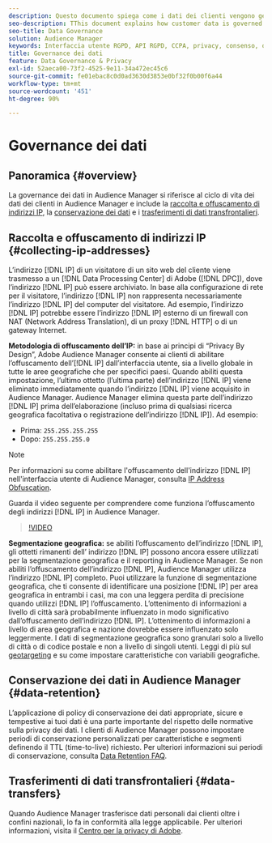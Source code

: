 ```yaml
---
description: Questo documento spiega come i dati dei clienti vengono gestiti in Audience Manager.
seo-description: TThis document explains how customer data is governed in Audience Manager.
seo-title: Data Governance
solution: Audience Manager
keywords: Interfaccia utente RGPD, API RGPD, CCPA, privacy, consenso, offuscamento, governance
title: Governance dei dati
feature: Data Governance & Privacy
exl-id: 52aeca00-73f2-4525-9e11-34a472ec45c6
source-git-commit: fe01ebac8c0d0ad3630d3853e0bf32f0b00f6a44
workflow-type: tm+mt
source-wordcount: '451'
ht-degree: 90%

---
```


# Governance dei dati

## Panoramica {#overview}

La governance dei dati in Audience Manager si riferisce al ciclo di vita dei dati dei clienti in Audience Manager e include la [raccolta e offuscamento di indirizzi IP](data-governance.md#collecting-ip-addresses), la [conservazione dei dati](data-governance.md#data-retention) e i [trasferimenti di dati transfrontalieri](data-governance.md#data-transfers).

## Raccolta e offuscamento di indirizzi IP {#collecting-ip-addresses}

L’indirizzo [!DNL IP] di un visitatore di un sito web del cliente viene trasmesso a un [!DNL Data Processing Center] di Adobe ([!DNL DPC]), dove l’indirizzo [!DNL IP] può essere archiviato. In base alla configurazione di rete per il visitatore, l’indirizzo [!DNL IP] non rappresenta necessariamente l’indirizzo [!DNL IP] del computer del visitatore. Ad esempio, l’indirizzo [!DNL IP] potrebbe essere l’indirizzo [!DNL IP] esterno di un firewall con NAT (Network Address Translation), di un proxy [!DNL HTTP] o di un gateway Internet.

**Metodologia di offuscamento dell’IP:** in base ai principi di “Privacy By Design”, Adobe Audience Manager consente ai clienti di abilitare l’offuscamento dell’[!DNL IP] dall’interfaccia utente, sia a livello globale in tutte le aree geografiche che per specifici paesi. Quando abiliti questa impostazione, l’ultimo ottetto (l’ultima parte) dell’indirizzo [!DNL IP] viene eliminato immediatamente quando l’indirizzo [!DNL IP] viene acquisito in Audience Manager. Audience Manager elimina questa parte dell’indirizzo [!DNL IP] prima dell’elaborazione (incluso prima di qualsiasi ricerca geografica facoltativa o registrazione dell’indirizzo [!DNL IP]). Ad esempio:

* Prima: `255.255.255.255`
* Dopo: `255.255.255.0`

>[!NOTE]
>
>Per informazioni su come abilitare l&#39;offuscamento dell&#39;indirizzo [!DNL IP] nell&#39;interfaccia utente di Audience Manager, consulta [IP Address Obfuscation](../../features/administration/ip-obfuscation.md).

Guarda il video seguente per comprendere come funziona l’offuscamento degli indirizzi [!DNL IP] in Audience Manager.

>[!VIDEO](https://video.tv.adobe.com/v/27218/)

**Segmentazione geografica:** se abiliti l’offuscamento dell’indirizzo [!DNL IP], gli ottetti rimanenti dell’ indirizzo [!DNL IP] possono ancora essere utilizzati per la segmentazione geografica e il reporting in Audience Manager. Se non abiliti l’offuscamento dell’indirizzo [!DNL IP], Audience Manager utilizza l’indirizzo [!DNL IP] completo. Puoi utilizzare la funzione di segmentazione geografica, che ti consente di identificare una posizione [!DNL IP] per area geografica in entrambi i casi, ma con una leggera perdita di precisione quando utilizzi [!DNL IP] l’offuscamento. L’ottenimento di informazioni a livello di città sarà probabilmente influenzato in modo significativo dall’offuscamento dell’indirizzo [!DNL IP]. L’ottenimento di informazioni a livello di area geografica e nazione dovrebbe essere influenzato solo leggermente. I dati di segmentazione geografica sono granulari solo a livello di città o di codice postale e non a livello di singoli utenti. Leggi di più sul [geotargeting](../../features/traits/trait-geotarget-keys.md) e su come impostare caratteristiche con variabili geografiche.

## Conservazione dei dati in Audience Manager {#data-retention}

L’applicazione di policy di conservazione dei dati appropriate, sicure e tempestive ai tuoi dati è una parte importante del rispetto delle normative sulla privacy dei dati. I clienti di Audience Manager possono impostare periodi di conservazione personalizzati per caratteristiche e segmenti definendo il TTL (time-to-live) richiesto. Per ulteriori informazioni sui periodi di conservazione, consulta [Data Retention FAQ](../../faq/faq-privacy.md).

## Trasferimenti di dati transfrontalieri {#data-transfers}

Quando Audience Manager trasferisce dati personali dai clienti oltre i confini nazionali, lo fa in conformità alla legge applicabile. Per ulteriori informazioni, visita il [Centro per la privacy di Adobe](https://www.adobe.com/it/privacy/eudatatransfers.html).
